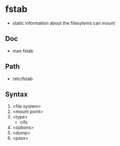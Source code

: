 # fstab
* static information about the filesytems can mount

## Doc
* man fstab

## Path
* /etc/fstab

## Syntax
1) \<file system\>
2) \<mount point\>
3) \<type\>
   * cifs
4) \<options\>
5) \<dump\>
6) \<pass\>
